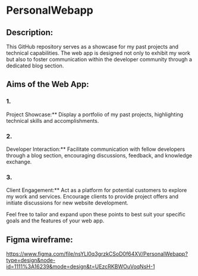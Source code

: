 # PersonalWebapp

## Description:

This GitHub repository serves as a showcase for my past projects and technical capabilities. The web app is designed not only to exhibit my work but also to foster communication within the developer community through a dedicated blog section.

## Aims of the Web App:

### 1.
Project Showcase:** Display a portfolio of my past projects, highlighting technical skills and accomplishments.

### 2.
Developer Interaction:** Facilitate communication with fellow developers through a blog section, encouraging discussions, feedback, and knowledge exchange.

### 3.
Client Engagement:** Act as a platform for potential customers to explore my work and services. Encourage clients to provide project offers and initiate discussions for new website development.

Feel free to tailor and expand upon these points to best suit your specific goals and the features of your web app.

## Figma wireframe: 
https://www.figma.com/file/nsYLl0q3grzkCSoD0f64XV/PersonalWebapp?type=design&node-id=1111%3A16239&mode=design&t=UEzcRKBWOuVoqNsH-1
